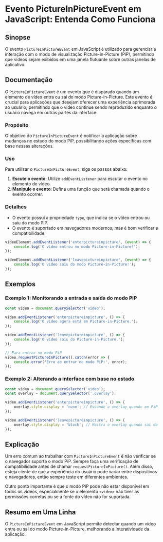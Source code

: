 <!--
Meta Description: # Evento PictureInPictureEvent em JavaScript: Entenda Como Funciona ## Sinopse O evento `PictureInPictureEvent` em JavaScript é utilizado para gerenci...
Meta Keywords: picture, modo, evento, pip, vídeo
-->

# Evento PictureInPictureEvent em JavaScript: Entenda Como Funciona

## Sinopse
O evento `PictureInPictureEvent` em JavaScript é utilizado para gerenciar a interação com o modo de visualização Picture-in-Picture (PiP), permitindo que vídeos sejam exibidos em uma janela flutuante sobre outras janelas de aplicativo.

## Documentação
O `PictureInPictureEvent` é um evento que é disparado quando um elemento de vídeo entra ou sai do modo Picture-in-Picture. Este evento é crucial para aplicações que desejam oferecer uma experiência aprimorada ao usuário, permitindo que o vídeo continue sendo reproduzido enquanto o usuário navega em outras partes da interface.

### Propósito
O objetivo do `PictureInPictureEvent` é notificar a aplicação sobre mudanças no estado do modo PiP, possibilitando ações específicas com base nessas alterações.

### Uso
Para utilizar o `PictureInPictureEvent`, siga os passos abaixo:

1. **Escute o evento**: Utilize `addEventListener` para escutar o evento no elemento de vídeo.
2. **Manipule o evento**: Defina uma função que será chamada quando o evento ocorrer.

### Detalhes
- O evento possui a propriedade `type`, que indica se o vídeo entrou ou saiu do modo PiP.
- O evento é suportado em navegadores modernos, mas é bom verificar a compatibilidade.
  
```javascript
videoElement.addEventListener('enterpictureinpicture', (event) => {
    console.log('O vídeo entrou no modo Picture-in-Picture!');
});

videoElement.addEventListener('leavepictureinpicture', (event) => {
    console.log('O vídeo saiu do modo Picture-in-Picture!');
});
```

## Exemplos

### Exemplo 1: Monitorando a entrada e saída do modo PiP
```javascript
const video = document.querySelector('video');

video.addEventListener('enterpictureinpicture', () => {
    console.log('O vídeo agora está em Picture-in-Picture.');
});

video.addEventListener('leavepictureinpicture', () => {
    console.log('O vídeo saiu do Picture-in-Picture.');
});

// Para entrar no modo PiP
video.requestPictureInPicture().catch(error => {
    console.error('Erro ao entrar no modo PiP:', error);
});
```

### Exemplo 2: Alterando a interface com base no estado
```javascript
const video = document.querySelector('video');
const overlay = document.querySelector('.overlay');

video.addEventListener('enterpictureinpicture', () => {
    overlay.style.display = 'none'; // Esconde o overlay quando em PiP
});

video.addEventListener('leavepictureinpicture', () => {
    overlay.style.display = 'block'; // Mostra o overlay quando sai do PiP
});
```

## Explicação
Um erro comum ao trabalhar com `PictureInPictureEvent` é não verificar se o navegador suporta o modo PiP. Sempre faça uma verificação de compatibilidade antes de chamar `requestPictureInPicture()`. Além disso, esteja ciente de que a experiência do usuário pode variar entre dispositivos e navegadores, então sempre teste em diferentes ambientes.

Outro ponto importante é que o modo PiP pode não estar disponível em todos os vídeos, especialmente se o elemento `<video>` não tiver as permissões corretas ou se a fonte do vídeo não for suportada.

## Resumo em Uma Linha
O `PictureInPictureEvent` em JavaScript permite detectar quando um vídeo entra ou sai do modo Picture-in-Picture, melhorando a interatividade da aplicação.